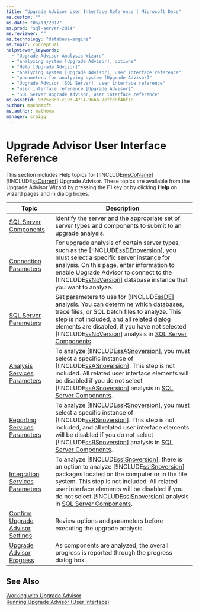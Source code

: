 ```yaml
---
title: "Upgrade Advisor User Interface Reference | Microsoft Docs"
ms.custom: ""
ms.date: "06/13/2017"
ms.prod: "sql-server-2014"
ms.reviewer: ""
ms.technology: "database-engine"
ms.topic: conceptual
helpviewer_keywords: 
  - "Upgrade Advisor Analysis Wizard"
  - "analyzing system [Upgrade Advisor], options"
  - "Help [Upgrade Advisor]"
  - "analyzing system [Upgrade Advisor], user interface reference"
  - "parameters for analyzing system [Upgrade Advisor]"
  - "Upgrade Advisor [SQL Server], user interface reference"
  - "user interface reference [Upgrade Advisor]"
  - "SQL Server Upgrade Advisor, user interface reference"
ms.assetid: 9375e3d0-c193-4714-96bb-7effd8f4bf18
author: mashamsft
ms.author: mathoma
manager: craigg
---
```

# Upgrade Advisor User Interface Reference
  This section includes Help topics for [!INCLUDE[msCoName](../../includes/msconame-md.md)][!INCLUDE[ssCurrent](../../includes/sscurrent-md.md)] Upgrade Advisor. These topics are available from the Upgrade Advisor Wizard by pressing the F1 key or by clicking **Help** on wizard pages and in dialog boxes.  
  
|Topic|Description|  
|-----------|-----------------|  
|[SQL Server Components](../../../2014/sql-server/install/sql-server-components.md)|Identify the server and the appropriate set of server types and components to submit to an upgrade analysis.|  
|[Connection Parameters](../../../2014/sql-server/install/connection-parameters.md)|For upgrade analysis of certain server types, such as the [!INCLUDE[ssDEnoversion](../../includes/ssdenoversion-md.md)], you must select a specific server instance for analysis. On this page, enter information to enable Upgrade Advisor to connect to the [!INCLUDE[ssNoVersion](../../includes/ssnoversion-md.md)] database instance that you want to analyze.|  
|[SQL Server Parameters](../../../2014/sql-server/install/sql-server-parameters.md)|Set parameters to use for [!INCLUDE[ssDE](../../includes/ssde-md.md)] analysis. You can determine which databases, trace files, or SQL batch files to analyze. This step is not included, and all related dialog elements are disabled, if you have not selected [!INCLUDE[ssNoVersion](../../includes/ssnoversion-md.md)] analysis in [SQL Server Components](../../../2014/sql-server/install/sql-server-components.md).|  
|[Analysis Services Parameters](../../../2014/sql-server/install/analysis-services-parameters.md)|To analyze [!INCLUDE[ssASnoversion](../../includes/ssasnoversion-md.md)], you must select a specific instance of [!INCLUDE[ssASnoversion](../../includes/ssasnoversion-md.md)]. This step is not included. All related user interface elements will be disabled if you do not select [!INCLUDE[ssASnoversion](../../includes/ssasnoversion-md.md)] analysis in [SQL Server Components](../../../2014/sql-server/install/sql-server-components.md).|  
|[Reporting Services Parameters](../../../2014/sql-server/install/reporting-services-parameters.md)|To analyze [!INCLUDE[ssRSnoversion](../../includes/ssrsnoversion-md.md)], you must select a specific instance of [!INCLUDE[ssRSnoversion](../../includes/ssrsnoversion-md.md)]. This step is not included, and all related user interface elements will be disabled if you do not select [!INCLUDE[ssRSnoversion](../../includes/ssrsnoversion-md.md)] analysis in [SQL Server Components](../../../2014/sql-server/install/sql-server-components.md).|  
|[Integration Services Parameters](../../../2014/sql-server/install/integration-services-parameters.md)|To analyze [!INCLUDE[ssISnoversion](../../includes/ssisnoversion-md.md)], there is an option to analyze [!INCLUDE[ssISnoversion](../../includes/ssisnoversion-md.md)] packages located on the computer or in the file system. This step is not included. All related user interface elements will be disabled if you do not select [!INCLUDE[ssISnoversion](../../includes/ssisnoversion-md.md)] analysis in [SQL Server Components](../../../2014/sql-server/install/sql-server-components.md).|  
|[Confirm Upgrade Advisor Settings](../../../2014/sql-server/install/confirm-upgrade-advisor-settings.md)|Review options and parameters before executing the upgrade analysis.|  
|[Upgrade Advisor Progress](../../../2014/sql-server/install/upgrade-advisor-progress.md)|As components are analyzed, the overall progress is reported through the progress dialog box.|  
  
## See Also  
 [Working with Upgrade Advisor](../../../2014/sql-server/install/working-with-upgrade-advisor.md)   
 [Running Upgrade Advisor &#40;User Interface&#41;](../../../2014/sql-server/install/running-upgrade-advisor-user-interface.md)  
  
  
